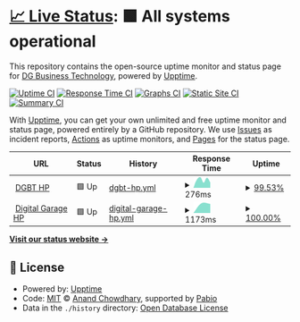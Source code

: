 # [📈 Live Status](https://naviplus-asp.github.io/dgbt-statuspage): <!--live status--> **🟩 All systems operational**

This repository contains the open-source uptime monitor and status page for [DG Business Technology](https://www.dgbt.jp/), powered by [Upptime](https://github.com/upptime/upptime).

[![Uptime CI](https://github.com/naviplus-asp/dgbt-statuspage/workflows/Uptime%20CI/badge.svg)](https://github.com/naviplus-asp/dgbt-statuspage/actions?query=workflow%3A%22Uptime+CI%22)
[![Response Time CI](https://github.com/naviplus-asp/dgbt-statuspage/workflows/Response%20Time%20CI/badge.svg)](https://github.com/naviplus-asp/dgbt-statuspage/actions?query=workflow%3A%22Response+Time+CI%22)
[![Graphs CI](https://github.com/naviplus-asp/dgbt-statuspage/workflows/Graphs%20CI/badge.svg)](https://github.com/naviplus-asp/dgbt-statuspage/actions?query=workflow%3A%22Graphs+CI%22)
[![Static Site CI](https://github.com/naviplus-asp/dgbt-statuspage/workflows/Static%20Site%20CI/badge.svg)](https://github.com/naviplus-asp/dgbt-statuspage/actions?query=workflow%3A%22Static+Site+CI%22)
[![Summary CI](https://github.com/naviplus-asp/dgbt-statuspage/workflows/Summary%20CI/badge.svg)](https://github.com/naviplus-asp/dgbt-statuspage/actions?query=workflow%3A%22Summary+CI%22)

With [Upptime](https://upptime.js.org), you can get your own unlimited and free uptime monitor and status page, powered entirely by a GitHub repository. We use [Issues](https://github.com/naviplus-asp/dgbt-statuspage/issues) as incident reports, [Actions](https://github.com/naviplus-asp/dgbt-statuspage/actions) as uptime monitors, and [Pages](https://naviplus-asp.github.io/dgbt-statuspage) for the status page.

<!--start: status pages-->
<!-- This summary is generated by Upptime (https://github.com/upptime/upptime) -->
<!-- Do not edit this manually, your changes will be overwritten -->
<!-- prettier-ignore -->
| URL | Status | History | Response Time | Uptime |
| --- | ------ | ------- | ------------- | ------ |
| <img alt="" src="https://icons.duckduckgo.com/ip3/www.dgbt.jp.ico" height="13"> [DGBT HP](https://www.dgbt.jp) | 🟩 Up | [dgbt-hp.yml](https://github.com/naviplus-asp/dgbt-statuspage/commits/HEAD/history/dgbt-hp.yml) | <details><summary><img alt="Response time graph" src="./graphs/dgbt-hp/response-time-week.png" height="20"> 276ms</summary><br><a href="https://naviplus-asp.github.io/dgbt-statuspage/history/dgbt-hp"><img alt="Response time 276" src="https://img.shields.io/endpoint?url=https%3A%2F%2Fraw.githubusercontent.com%2Fnaviplus-asp%2Fdgbt-statuspage%2FHEAD%2Fapi%2Fdgbt-hp%2Fresponse-time.json"></a><br><a href="https://naviplus-asp.github.io/dgbt-statuspage/history/dgbt-hp"><img alt="24-hour response time 276" src="https://img.shields.io/endpoint?url=https%3A%2F%2Fraw.githubusercontent.com%2Fnaviplus-asp%2Fdgbt-statuspage%2FHEAD%2Fapi%2Fdgbt-hp%2Fresponse-time-day.json"></a><br><a href="https://naviplus-asp.github.io/dgbt-statuspage/history/dgbt-hp"><img alt="7-day response time 276" src="https://img.shields.io/endpoint?url=https%3A%2F%2Fraw.githubusercontent.com%2Fnaviplus-asp%2Fdgbt-statuspage%2FHEAD%2Fapi%2Fdgbt-hp%2Fresponse-time-week.json"></a><br><a href="https://naviplus-asp.github.io/dgbt-statuspage/history/dgbt-hp"><img alt="30-day response time 276" src="https://img.shields.io/endpoint?url=https%3A%2F%2Fraw.githubusercontent.com%2Fnaviplus-asp%2Fdgbt-statuspage%2FHEAD%2Fapi%2Fdgbt-hp%2Fresponse-time-month.json"></a><br><a href="https://naviplus-asp.github.io/dgbt-statuspage/history/dgbt-hp"><img alt="1-year response time 276" src="https://img.shields.io/endpoint?url=https%3A%2F%2Fraw.githubusercontent.com%2Fnaviplus-asp%2Fdgbt-statuspage%2FHEAD%2Fapi%2Fdgbt-hp%2Fresponse-time-year.json"></a></details> | <details><summary><a href="https://naviplus-asp.github.io/dgbt-statuspage/history/dgbt-hp">99.53%</a></summary><a href="https://naviplus-asp.github.io/dgbt-statuspage/history/dgbt-hp"><img alt="All-time uptime 99.53%" src="https://img.shields.io/endpoint?url=https%3A%2F%2Fraw.githubusercontent.com%2Fnaviplus-asp%2Fdgbt-statuspage%2FHEAD%2Fapi%2Fdgbt-hp%2Fuptime.json"></a><br><a href="https://naviplus-asp.github.io/dgbt-statuspage/history/dgbt-hp"><img alt="24-hour uptime 99.53%" src="https://img.shields.io/endpoint?url=https%3A%2F%2Fraw.githubusercontent.com%2Fnaviplus-asp%2Fdgbt-statuspage%2FHEAD%2Fapi%2Fdgbt-hp%2Fuptime-day.json"></a><br><a href="https://naviplus-asp.github.io/dgbt-statuspage/history/dgbt-hp"><img alt="7-day uptime 99.53%" src="https://img.shields.io/endpoint?url=https%3A%2F%2Fraw.githubusercontent.com%2Fnaviplus-asp%2Fdgbt-statuspage%2FHEAD%2Fapi%2Fdgbt-hp%2Fuptime-week.json"></a><br><a href="https://naviplus-asp.github.io/dgbt-statuspage/history/dgbt-hp"><img alt="30-day uptime 99.53%" src="https://img.shields.io/endpoint?url=https%3A%2F%2Fraw.githubusercontent.com%2Fnaviplus-asp%2Fdgbt-statuspage%2FHEAD%2Fapi%2Fdgbt-hp%2Fuptime-month.json"></a><br><a href="https://naviplus-asp.github.io/dgbt-statuspage/history/dgbt-hp"><img alt="1-year uptime 99.53%" src="https://img.shields.io/endpoint?url=https%3A%2F%2Fraw.githubusercontent.com%2Fnaviplus-asp%2Fdgbt-statuspage%2FHEAD%2Fapi%2Fdgbt-hp%2Fuptime-year.json"></a></details>
| <img alt="" src="https://icons.duckduckgo.com/ip3/www.garage.co.jp.ico" height="13"> [Digital Garage HP](https://www.garage.co.jp) | 🟩 Up | [digital-garage-hp.yml](https://github.com/naviplus-asp/dgbt-statuspage/commits/HEAD/history/digital-garage-hp.yml) | <details><summary><img alt="Response time graph" src="./graphs/digital-garage-hp/response-time-week.png" height="20"> 1173ms</summary><br><a href="https://naviplus-asp.github.io/dgbt-statuspage/history/digital-garage-hp"><img alt="Response time 1173" src="https://img.shields.io/endpoint?url=https%3A%2F%2Fraw.githubusercontent.com%2Fnaviplus-asp%2Fdgbt-statuspage%2FHEAD%2Fapi%2Fdigital-garage-hp%2Fresponse-time.json"></a><br><a href="https://naviplus-asp.github.io/dgbt-statuspage/history/digital-garage-hp"><img alt="24-hour response time 1173" src="https://img.shields.io/endpoint?url=https%3A%2F%2Fraw.githubusercontent.com%2Fnaviplus-asp%2Fdgbt-statuspage%2FHEAD%2Fapi%2Fdigital-garage-hp%2Fresponse-time-day.json"></a><br><a href="https://naviplus-asp.github.io/dgbt-statuspage/history/digital-garage-hp"><img alt="7-day response time 1173" src="https://img.shields.io/endpoint?url=https%3A%2F%2Fraw.githubusercontent.com%2Fnaviplus-asp%2Fdgbt-statuspage%2FHEAD%2Fapi%2Fdigital-garage-hp%2Fresponse-time-week.json"></a><br><a href="https://naviplus-asp.github.io/dgbt-statuspage/history/digital-garage-hp"><img alt="30-day response time 1173" src="https://img.shields.io/endpoint?url=https%3A%2F%2Fraw.githubusercontent.com%2Fnaviplus-asp%2Fdgbt-statuspage%2FHEAD%2Fapi%2Fdigital-garage-hp%2Fresponse-time-month.json"></a><br><a href="https://naviplus-asp.github.io/dgbt-statuspage/history/digital-garage-hp"><img alt="1-year response time 1173" src="https://img.shields.io/endpoint?url=https%3A%2F%2Fraw.githubusercontent.com%2Fnaviplus-asp%2Fdgbt-statuspage%2FHEAD%2Fapi%2Fdigital-garage-hp%2Fresponse-time-year.json"></a></details> | <details><summary><a href="https://naviplus-asp.github.io/dgbt-statuspage/history/digital-garage-hp">100.00%</a></summary><a href="https://naviplus-asp.github.io/dgbt-statuspage/history/digital-garage-hp"><img alt="All-time uptime 100.00%" src="https://img.shields.io/endpoint?url=https%3A%2F%2Fraw.githubusercontent.com%2Fnaviplus-asp%2Fdgbt-statuspage%2FHEAD%2Fapi%2Fdigital-garage-hp%2Fuptime.json"></a><br><a href="https://naviplus-asp.github.io/dgbt-statuspage/history/digital-garage-hp"><img alt="24-hour uptime 100.00%" src="https://img.shields.io/endpoint?url=https%3A%2F%2Fraw.githubusercontent.com%2Fnaviplus-asp%2Fdgbt-statuspage%2FHEAD%2Fapi%2Fdigital-garage-hp%2Fuptime-day.json"></a><br><a href="https://naviplus-asp.github.io/dgbt-statuspage/history/digital-garage-hp"><img alt="7-day uptime 100.00%" src="https://img.shields.io/endpoint?url=https%3A%2F%2Fraw.githubusercontent.com%2Fnaviplus-asp%2Fdgbt-statuspage%2FHEAD%2Fapi%2Fdigital-garage-hp%2Fuptime-week.json"></a><br><a href="https://naviplus-asp.github.io/dgbt-statuspage/history/digital-garage-hp"><img alt="30-day uptime 100.00%" src="https://img.shields.io/endpoint?url=https%3A%2F%2Fraw.githubusercontent.com%2Fnaviplus-asp%2Fdgbt-statuspage%2FHEAD%2Fapi%2Fdigital-garage-hp%2Fuptime-month.json"></a><br><a href="https://naviplus-asp.github.io/dgbt-statuspage/history/digital-garage-hp"><img alt="1-year uptime 100.00%" src="https://img.shields.io/endpoint?url=https%3A%2F%2Fraw.githubusercontent.com%2Fnaviplus-asp%2Fdgbt-statuspage%2FHEAD%2Fapi%2Fdigital-garage-hp%2Fuptime-year.json"></a></details>

<!--end: status pages-->

[**Visit our status website →**](https://naviplus-asp.github.io/dgbt-statuspage)

## 📄 License

- Powered by: [Upptime](https://github.com/upptime/upptime)
- Code: [MIT](./LICENSE) © [Anand Chowdhary](https://anandchowdhary.com), supported by [Pabio](https://pabio.com)
- Data in the `./history` directory: [Open Database License](https://opendatacommons.org/licenses/odbl/1-0/)
